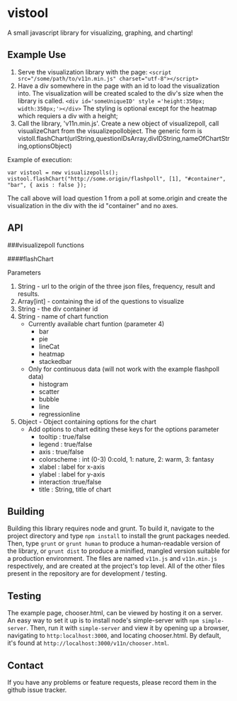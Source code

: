 vistool
=======
A small javascript library for visualizing, graphing, and charting!

Example Use
-------
1. Serve the visualization library with the page:
`<script src="/some/path/to/v11n.min.js" charset="utf-8"></script>`
2. Have a div somewhere in the page with an id to load the visualization into. The visualization will be created scaled to the div's size when the library is called.
`<div id='someUniqueID' style ='height:350px; width:350px;'></div>`
The styling is optional except for the heatmap which requiers a div with a height;
3. Call the library, 'v11n.min.js'. Create a new object of visualizepoll, call visualizeChart from the visualizepollobject. The generic form is vistoll.flashChart(urlString,questionIDsArray,divIDString,nameOfChartString,optionsObject)

Example of execution:

	var vistool = new visualizepolls();
	vistool.flashChart("http://some.origin/flashpoll", [1], "#container",
    "bar", { axis : false });

The call above will load question 1 from a poll at some.origin and create the visualization in the div with the id "container" and no axes.

API
-------
###visualizepoll functions

####flashChart

Parameters

1. String - url to the origin of the three json files, frequency, result and results.
2.  Array[int] - containing the id of the questions to visualize
3. String - the div container id
4. String -  name of chart function
	* Currently available chart funtion (parameter 4)
		* bar
    	* pie
    	* lineCat
    	* heatmap
    	* stackedbar
	* Only for continuous data (will not work with the example flashpoll data)
    	* histogram
    	* scatter 
    	* bubble
    	* line 
    	* regressionline
5. Object - Object containing options for the chart
	* Add options to chart editing these keys for the options parameter
		* tooltip : true/false
        * legend : true/false
        * axis : true/false
        * colorscheme : int (0-3) 0:cold, 1: nature, 2: warm, 3: fantasy
        * xlabel : label for x-axis
        * ylabel : label for y-axis
        * interaction :true/false
        * title : String, title of chart

Building
-------
Building this library requires node and grunt. To build it, navigate to the project directory and type `npm install` to install the grunt packages needed. Then, type `grunt` or `grunt human` to produce a human-readable version of the library, or `grunt dist` to produce a minified, mangled version suitable for a production environment. The files are named `v11n.js` and `v11n.min.js` respectively, and are created at the project's top level. All of the other files present in the repository are for development / testing.

Testing
-------
The example page, chooser.html, can be viewed by hosting it on a server. An easy way to set it up is to install node's simple-server with `npm simple-server`. Then, run it with `simple-server` and view it by opening up a browser, navigating to `http:localhost:3000`, and locating chooser.html. By default, it's found at `http://localhost:3000/v11n/chooser.html`. 

Contact
-------
If you have any problems or feature requests, please record them in the github issue tracker.